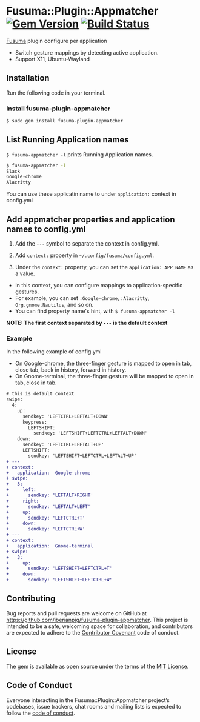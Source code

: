 # Fusuma::Plugin::Appmatcher [![Gem Version](https://badge.fury.io/rb/fusuma-plugin-appmatcher.svg)](https://badge.fury.io/rb/fusuma-plugin-appmatcher) [![Build Status](https://travis-ci.com/iberianpig/fusuma-plugin-appmatcher.svg?branch=master)](https://travis-ci.com/iberianpig/fusuma-plugin-appmatcher)

[Fusuma](https://github.com/iberianpig/fusuma) plugin configure per application

* Switch gesture mappings by detecting active application.
* Support X11, Ubuntu-Wayland


## Installation

Run the following code in your terminal.

### Install fusuma-plugin-appmatcher

```sh
$ sudo gem install fusuma-plugin-appmatcher
```

## List Running Application names

`$ fusuma-appmatcher -l` prints Running Application names.

```sh
$ fusuma-appmatcher -l
Slack
Google-chrome
Alacritty
```

You can use these applicatin name to under `application:` context in config.yml

## Add appmatcher properties and application names to config.yml

1. Add the `---` symbol to separate the context in config.yml.

2. Add `context:` property in `~/.config/fusuma/config.yml`.

3. Under the `context:` property, you can set the `application: APP_NAME` as a value.
  * In this context, you can configure mappings to application-specific gestures.
  * For example, you can set `:Google-chrome`, `:Alacritty`, `Org.gnome.Nautilus`, and so on.
  * You can find property name's hint, with `$ fusuma-appmatcher -l`

**NOTE: The first context separated by `---` is the default context**

### Example

In the following example of config.yml

* On Google-chrome, the three-finger gesture is mapped to open in tab, close tab, back in history, forward in history.
* On Gnome-terminal, the three-finger gesture will be mapped to open in tab, close in tab.

```diff
# this is default context
swipe:
  4:
    up:
      sendkey: 'LEFTCTRL+LEFTALT+DOWN'
      keypress:
        LEFTSHIFT:
          sendkey: 'LEFTSHIFT+LEFTCTRL+LEFTALT+DOWN'
    down:
      sendkey: 'LEFTCTRL+LEFTALT+UP'
      LEFTSHIFT:
        sendkey: 'LEFTSHIFT+LEFTCTRL+LEFTALT+UP'
+ ---
+ context:
+   application:  Google-chrome
+ swipe:
+   3:
+     left:
+       sendkey: 'LEFTALT+RIGHT'
+     right:
+       sendkey: 'LEFTALT+LEFT'
+     up:
+       sendkey: 'LEFTCTRL+T'
+     down:
+       sendkey: 'LEFTCTRL+W'
+ ---
+ context:
+   application:  Gnome-terminal
+ swipe:
+   3: 
+     up:
+       sendkey: 'LEFTSHIFT+LEFTCTRL+T'
+     down:
+       sendkey: 'LEFTSHIFT+LEFTCTRL+W'
```

## Contributing

Bug reports and pull requests are welcome on GitHub at https://github.com/iberianpig/fusuma-plugin-appmatcher. This project is intended to be a safe, welcoming space for collaboration, and contributors are expected to adhere to the [Contributor Covenant](http://contributor-covenant.org) code of conduct.

## License

The gem is available as open source under the terms of the [MIT License](https://opensource.org/licenses/MIT).

## Code of Conduct

Everyone interacting in the Fusuma::Plugin::Appmatcher project’s codebases, issue trackers, chat rooms and mailing lists is expected to follow the [code of conduct](https://github.com/iberianpig/fusuma-plugin-appmatcher/blob/master/CODE_OF_CONDUCT.md).
